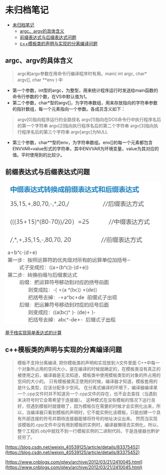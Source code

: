 # 未归档笔记

- [未归档笔记](#未归档笔记)
  - [argc、argv的具体含义](#argcargv的具体含义)
  - [前缀表达式与后缀表达式问题](#前缀表达式与后缀表达式问题)
  - [c++模板类的声明与实现的分离编译问题](#c模板类的声明与实现的分离编译问题)

## argc、argv的具体含义 
> argc和argv参数在用命令行编译程序时有用。main( int argc, char* argv[], char **env ) 中 
> 
- 第一个参数，int型的argc，为整型，用来统计程序运行时发送给main函数的命令行参数的个数，在VS中默认值为1。 
- 第二个参数，char*型的argv[]，为字符串数组，用来存放指向的字符串参数的指针数组，每一个元素指向一个参数。各成员含义如下： 
> argv[0]指向程序运行的全路径名 
argv[1]指向在DOS命令行中执行程序名后的第一个字符串 
argv[2]指向执行程序名后的第二个字符串 
argv[3]指向执行程序名后的第三个字符串 
argv[argc]为NULL 

- 第三个参数，char**型的env，为字符串数组。env[]的每一个元素都包含ENVVAR=value形式的字符串，其中ENVVAR为环境变量，value为其对应的值。平时使用到的比较少。

##  前缀表达式与后缀表达式问题

![](images/前缀表达式与后缀表达式问题.png)
![](images/前缀表达式与后缀表达式转换.png)

[基于栈实现简单表达式的计算](https://www.cnblogs.com/tech-bird/p/3971555.html)


## c++模板类的声明与实现的分离编译问题

> 模板不支持分离编译, 把你模板类的声明和实现放到.h文件里面
C++中每一个对象所占用的空间大小，是在编译的时候就确定的，在模板类没有真正的被使用之前，编译器是无法知道，模板类中使用模板类型的对象的所占用的空间的大小的。
只有模板被真正使用的时候，编译器才知道，模板套用的是什么类型，应该分配多少空间。
在分离式编译的环境下，编译器编译某一个.cpp文件时并不知道另一个.cpp文件的存在，也不会去查找（当遇到未决符号时它会寄希望于连接器）。
这种模式在没有模板的情况下运行良好，但遇到模板时就傻眼了，因为模板仅在需要的时候才会实例化出来，所以，当编译器只看到模板的声明时，它不能实例化该模板，只能创建一个具有外部连接的符号并期待连接器能够将符号的地址决议出来。
然而当实现该模板的.cpp文件中没有用到模板的实例时，编译器懒得去实例化，所以，整个工程的.obj中就找不到一行模板实例的二进制代码，于是连接器也黔驴技穷了。

[https://blog.csdn.net/weixin_40539125/article/details/83375452](https://blog.csdn.net/weixin_40539125/article/details/83375452)

[https://www.cnblogs.com/qlwy/archive/2012/03/21/2410045.html](https://www.cnblogs.com/qlwy/archive/2012/03/21/2410045.html)